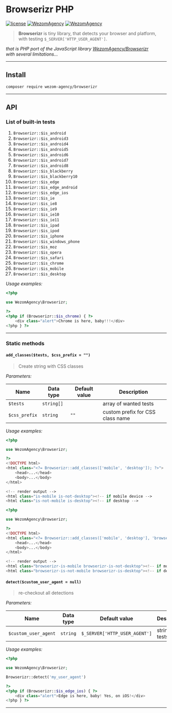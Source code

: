 # Browserizr PHP

[![license](https://img.shields.io/badge/License-MIT-blue.svg)](https://github.com/dutchenkoOleg/node-w3c-validator/blob/master/LICENSE)
[![WezomAgency](https://img.shields.io/badge/composer-require-orange.svg)](https://packagist.org/packages/wezom-agency/browserizr)
[![WezomAgency](https://img.shields.io/badge/wezom-agency-red.svg)](https://github.com/WezomAgency)

> **Browserizr** is tiny library, that detects your browser and platform,  
> with testing `$_SERVER['HTTP_USER_AGENT']`.

_that is PHP port of the JavaScript library [WezomAgency/Browserizr](https://github.com/WezomAgency/browserizr)  
with several limitations..._

---

## Install

```bash
composer require wezom-agency/browserizr
```

---

## API

### List of built-in tests

1. `Browserizr::$is_android`
1. `Browserizr::$is_android3`
1. `Browserizr::$is_android4`
1. `Browserizr::$is_android5`
1. `Browserizr::$is_android6`
1. `Browserizr::$is_android7`
1. `Browserizr::$is_android8`
1. `Browserizr::$is_blackberry`
1. `Browserizr::$is_blackberry10`
1. `Browserizr::$is_edge`
1. `Browserizr::$is_edge_android`
1. `Browserizr::$is_edge_ios`
1. `Browserizr::$is_ie`
1. `Browserizr::$is_ie8`
1. `Browserizr::$is_ie9`
1. `Browserizr::$is_ie10`
1. `Browserizr::$is_ie11`
1. `Browserizr::$is_ipad`
1. `Browserizr::$is_ipod`
1. `Browserizr::$is_iphone`
1. `Browserizr::$is_windows_phone`
1. `Browserizr::$is_moz`
1. `Browserizr::$is_opera`
1. `Browserizr::$is_safari`
1. `Browserizr::$is_chrome`
1. `Browserizr::$is_mobile`
1. `Browserizr::$is_desktop`

_Usage examples:_

```php
<?php

use WezomAgency\Browserizr;

?>
<?php if (Browserizr::$is_chrome) { ?>
    <div class="alert">Chrome is here, baby!!!</div>
<?php } ?>

```

---

### Static methods

#### `add_classes($tests, $css_prefix = "")`

> Create string with CSS classes

_Parameters:_

Name | Data type | Default value | Description
 --- | --- | --- | ---
 `$tests` | `string[]` |  | array of wanted tests
 `$css_prefix` | `string` | `""` | custom prefix for CSS class name
 
_Usage examples:_

```php
<?php

use WezomAgency\Browserizr;

?>
<!DOCTYPE html>
<html class="<?= Browserizr::add_classes(['mobile', 'desktop']); ?>">
    <head>...</head>
    <body>...</body>
</html>

<!-- render output -->
<html class="is-mobile is-not-desktop"><!-- if mobile device -->
<html class="is-not-mobile is-desktop"><!-- if desktop -->

```

```php
<?php

use WezomAgency\Browserizr;

?>
<!DOCTYPE html>
<html class="<?= Browserizr::add_classes(['mobile', 'desktop'], 'browserizr-'); ?>">
    <head>...</head>
    <body>...</body>
</html>

<!-- render output -->
<html class="browserizr-is-mobile browserizr-is-not-desktop"><!-- if mobile device -->
<html class="browserizr-is-not-mobile browserizr-is-desktop"><!-- if desktop -->

```

#### `detect($custom_user_agent = null)`

> re-checkout all detections

_Parameters:_

Name | Data type | Default value | Description
 --- | --- | --- | ---
 `$custom_user_agent` | `string` | `$_SERVER['HTTP_USER_AGENT']` | string for tests

_Usage examples:_

```php
<?php

use WezomAgency\Browserizr;

Browserizr::detect('my_user_agent')

?>
<?php if (Browserizr::$is_edge_ios) { ?>
    <div class="alert">Edge is here, baby! Yes, on iOS!</div>
<?php } ?>

```
 
 ---


